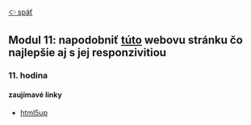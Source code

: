 [&#129188; späť](../../README.md)</br>

## Modul 11: napodobniť [túto](https://html5up.net/stellar) webovu stránku čo najlepšie aj s jej responzivitiou

### 11. hodina

#### zaujímavé linky
- [html5up](https://html5up.net)</br>
